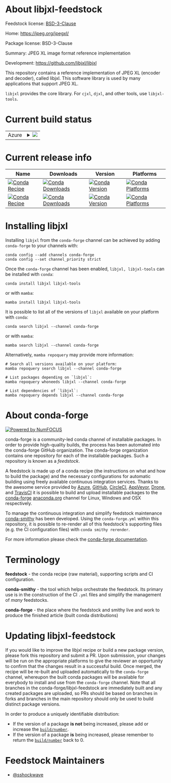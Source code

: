 About libjxl-feedstock
======================

Feedstock license: [BSD-3-Clause](https://github.com/conda-forge/libjxl-split-feedstock/blob/main/LICENSE.txt)

Home: https://jpeg.org/jpegxl/

Package license: BSD-3-Clause

Summary: JPEG XL image format reference implementation

Development: https://github.com/libjxl/libjxl

This repository contains a reference implementation of JPEG XL (encoder and decoder),
called libjxl. This software library is used by many applications that support JPEG XL.

`libjxl` provides the core library.
For `cjxl`, `djxl`, and other tools, use `libjxl-tools`.


Current build status
====================


<table>
    
  <tr>
    <td>Azure</td>
    <td>
      <details>
        <summary>
          <a href="https://dev.azure.com/conda-forge/feedstock-builds/_build/latest?definitionId=18142&branchName=main">
            <img src="https://dev.azure.com/conda-forge/feedstock-builds/_apis/build/status/libjxl-split-feedstock?branchName=main">
          </a>
        </summary>
        <table>
          <thead><tr><th>Variant</th><th>Status</th></tr></thead>
          <tbody><tr>
              <td>linux_64</td>
              <td>
                <a href="https://dev.azure.com/conda-forge/feedstock-builds/_build/latest?definitionId=18142&branchName=main">
                  <img src="https://dev.azure.com/conda-forge/feedstock-builds/_apis/build/status/libjxl-split-feedstock?branchName=main&jobName=linux&configuration=linux%20linux_64_" alt="variant">
                </a>
              </td>
            </tr><tr>
              <td>linux_aarch64</td>
              <td>
                <a href="https://dev.azure.com/conda-forge/feedstock-builds/_build/latest?definitionId=18142&branchName=main">
                  <img src="https://dev.azure.com/conda-forge/feedstock-builds/_apis/build/status/libjxl-split-feedstock?branchName=main&jobName=linux&configuration=linux%20linux_aarch64_" alt="variant">
                </a>
              </td>
            </tr><tr>
              <td>osx_64</td>
              <td>
                <a href="https://dev.azure.com/conda-forge/feedstock-builds/_build/latest?definitionId=18142&branchName=main">
                  <img src="https://dev.azure.com/conda-forge/feedstock-builds/_apis/build/status/libjxl-split-feedstock?branchName=main&jobName=osx&configuration=osx%20osx_64_" alt="variant">
                </a>
              </td>
            </tr><tr>
              <td>osx_arm64</td>
              <td>
                <a href="https://dev.azure.com/conda-forge/feedstock-builds/_build/latest?definitionId=18142&branchName=main">
                  <img src="https://dev.azure.com/conda-forge/feedstock-builds/_apis/build/status/libjxl-split-feedstock?branchName=main&jobName=osx&configuration=osx%20osx_arm64_" alt="variant">
                </a>
              </td>
            </tr><tr>
              <td>win_64</td>
              <td>
                <a href="https://dev.azure.com/conda-forge/feedstock-builds/_build/latest?definitionId=18142&branchName=main">
                  <img src="https://dev.azure.com/conda-forge/feedstock-builds/_apis/build/status/libjxl-split-feedstock?branchName=main&jobName=win&configuration=win%20win_64_" alt="variant">
                </a>
              </td>
            </tr>
          </tbody>
        </table>
      </details>
    </td>
  </tr>
</table>

Current release info
====================

| Name | Downloads | Version | Platforms |
| --- | --- | --- | --- |
| [![Conda Recipe](https://img.shields.io/badge/recipe-libjxl-green.svg)](https://anaconda.org/conda-forge/libjxl) | [![Conda Downloads](https://img.shields.io/conda/dn/conda-forge/libjxl.svg)](https://anaconda.org/conda-forge/libjxl) | [![Conda Version](https://img.shields.io/conda/vn/conda-forge/libjxl.svg)](https://anaconda.org/conda-forge/libjxl) | [![Conda Platforms](https://img.shields.io/conda/pn/conda-forge/libjxl.svg)](https://anaconda.org/conda-forge/libjxl) |
| [![Conda Recipe](https://img.shields.io/badge/recipe-libjxl--tools-green.svg)](https://anaconda.org/conda-forge/libjxl-tools) | [![Conda Downloads](https://img.shields.io/conda/dn/conda-forge/libjxl-tools.svg)](https://anaconda.org/conda-forge/libjxl-tools) | [![Conda Version](https://img.shields.io/conda/vn/conda-forge/libjxl-tools.svg)](https://anaconda.org/conda-forge/libjxl-tools) | [![Conda Platforms](https://img.shields.io/conda/pn/conda-forge/libjxl-tools.svg)](https://anaconda.org/conda-forge/libjxl-tools) |

Installing libjxl
=================

Installing `libjxl` from the `conda-forge` channel can be achieved by adding `conda-forge` to your channels with:

```
conda config --add channels conda-forge
conda config --set channel_priority strict
```

Once the `conda-forge` channel has been enabled, `libjxl, libjxl-tools` can be installed with `conda`:

```
conda install libjxl libjxl-tools
```

or with `mamba`:

```
mamba install libjxl libjxl-tools
```

It is possible to list all of the versions of `libjxl` available on your platform with `conda`:

```
conda search libjxl --channel conda-forge
```

or with `mamba`:

```
mamba search libjxl --channel conda-forge
```

Alternatively, `mamba repoquery` may provide more information:

```
# Search all versions available on your platform:
mamba repoquery search libjxl --channel conda-forge

# List packages depending on `libjxl`:
mamba repoquery whoneeds libjxl --channel conda-forge

# List dependencies of `libjxl`:
mamba repoquery depends libjxl --channel conda-forge
```


About conda-forge
=================

[![Powered by
NumFOCUS](https://img.shields.io/badge/powered%20by-NumFOCUS-orange.svg?style=flat&colorA=E1523D&colorB=007D8A)](https://numfocus.org)

conda-forge is a community-led conda channel of installable packages.
In order to provide high-quality builds, the process has been automated into the
conda-forge GitHub organization. The conda-forge organization contains one repository
for each of the installable packages. Such a repository is known as a *feedstock*.

A feedstock is made up of a conda recipe (the instructions on what and how to build
the package) and the necessary configurations for automatic building using freely
available continuous integration services. Thanks to the awesome service provided by
[Azure](https://azure.microsoft.com/en-us/services/devops/), [GitHub](https://github.com/),
[CircleCI](https://circleci.com/), [AppVeyor](https://www.appveyor.com/),
[Drone](https://cloud.drone.io/welcome), and [TravisCI](https://travis-ci.com/)
it is possible to build and upload installable packages to the
[conda-forge](https://anaconda.org/conda-forge) [anaconda.org](https://anaconda.org/)
channel for Linux, Windows and OSX respectively.

To manage the continuous integration and simplify feedstock maintenance
[conda-smithy](https://github.com/conda-forge/conda-smithy) has been developed.
Using the ``conda-forge.yml`` within this repository, it is possible to re-render all of
this feedstock's supporting files (e.g. the CI configuration files) with ``conda smithy rerender``.

For more information please check the [conda-forge documentation](https://conda-forge.org/docs/).

Terminology
===========

**feedstock** - the conda recipe (raw material), supporting scripts and CI configuration.

**conda-smithy** - the tool which helps orchestrate the feedstock.
                   Its primary use is in the construction of the CI ``.yml`` files
                   and simplify the management of *many* feedstocks.

**conda-forge** - the place where the feedstock and smithy live and work to
                  produce the finished article (built conda distributions)


Updating libjxl-feedstock
=========================

If you would like to improve the libjxl recipe or build a new
package version, please fork this repository and submit a PR. Upon submission,
your changes will be run on the appropriate platforms to give the reviewer an
opportunity to confirm that the changes result in a successful build. Once
merged, the recipe will be re-built and uploaded automatically to the
`conda-forge` channel, whereupon the built conda packages will be available for
everybody to install and use from the `conda-forge` channel.
Note that all branches in the conda-forge/libjxl-feedstock are
immediately built and any created packages are uploaded, so PRs should be based
on branches in forks and branches in the main repository should only be used to
build distinct package versions.

In order to produce a uniquely identifiable distribution:
 * If the version of a package **is not** being increased, please add or increase
   the [``build/number``](https://docs.conda.io/projects/conda-build/en/latest/resources/define-metadata.html#build-number-and-string).
 * If the version of a package **is** being increased, please remember to return
   the [``build/number``](https://docs.conda.io/projects/conda-build/en/latest/resources/define-metadata.html#build-number-and-string)
   back to 0.

Feedstock Maintainers
=====================

* [@sshockwave](https://github.com/sshockwave/)


<!-- dummy commit to enable rerendering -->

